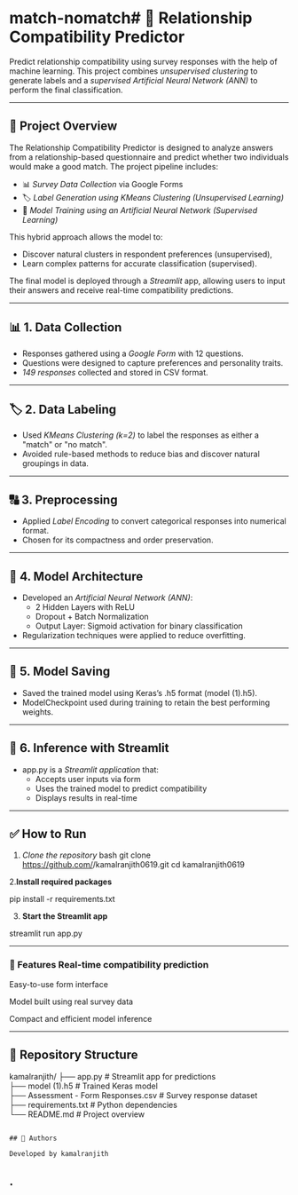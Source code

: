 # match-nomatch# 💖 Relationship Compatibility Predictor

Predict relationship compatibility using survey responses with the help of machine learning. This project combines *unsupervised clustering* to generate labels and a *supervised Artificial Neural Network (ANN)* to perform the final classification.

---

## 📌 Project Overview

The Relationship Compatibility Predictor is designed to analyze answers from a relationship-based questionnaire and predict whether two individuals would make a good match. The project pipeline includes:

- 📊 *Survey Data Collection* via Google Forms
- 🏷 *Label Generation using KMeans Clustering (Unsupervised Learning)*
- 🧠 *Model Training using an Artificial Neural Network (Supervised Learning)*

This hybrid approach allows the model to:
- Discover natural clusters in respondent preferences (unsupervised),
- Learn complex patterns for accurate classification (supervised).

The final model is deployed through a *Streamlit* app, allowing users to input their answers and receive real-time compatibility predictions.


---



## 📊 1. Data Collection

- Responses gathered using a *Google Form* with 12 questions.
- Questions were designed to capture preferences and personality traits.
- *149 responses* collected and stored in CSV format.

---

## 🏷 2. Data Labeling

- Used *KMeans Clustering (k=2)* to label the responses as either a "match" or "no match".
- Avoided rule-based methods to reduce bias and discover natural groupings in data.

---

## 🔠 3. Preprocessing

- Applied *Label Encoding* to convert categorical responses into numerical format.
- Chosen for its compactness and order preservation.

---

## 🧠 4. Model Architecture

- Developed an *Artificial Neural Network (ANN)*:
  - 2 Hidden Layers with ReLU
  - Dropout + Batch Normalization
  - Output Layer: Sigmoid activation for binary classification
- Regularization techniques were applied to reduce overfitting.

---

## 💾 5. Model Saving

- Saved the trained model using Keras’s .h5 format (model (1).h5).
- ModelCheckpoint used during training to retain the best performing weights.

---

## 🧪 6. Inference with Streamlit

- app.py is a *Streamlit application* that:
  - Accepts user inputs via form
  - Uses the trained model to predict compatibility
  - Displays results in real-time

---

## ✅ How to Run

1. *Clone the repository*
   bash
   git clone https://github.com/<your-username>/kamalranjith0619.git
   cd kamalranjith0619
   
2.**Install required packages**


pip install -r requirements.txt


3. **Start the Streamlit app**

streamlit run app.py

---


### 🚀 Features Real-time compatibility prediction

Easy-to-use form interface

Model built using real survey data

Compact and efficient model inference


---


## 📁 Repository Structure


kamalranjith/
├── app.py                         # Streamlit app for predictions  
├── model (1).h5                   # Trained Keras model  
├── Assessment - Form Responses.csv  # Survey response dataset  
├── requirements.txt              # Python dependencies  
└── README.md                     # Project overview
```

## 👥 Authors

Developed by kamalranjith



• 
